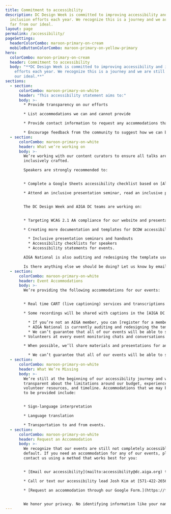 ```yaml
---
title: Commitment to accessibility
description: DC Design Week is committed to improving accessibility and
  inclusion efforts each year. We recognize this is a journey and we are still
  far from our ideal.
layout: page
permalink: /accessibility/
pageSettings:
  headerColorCombo: maroon-primary-on-cream
  mobileButtonColorCombo: maroon-primary-on-yellow-primary
hero:
  colorCombo: maroon-primary-on-cream
  header: Commitment to accessibility
  body: "**DC Design Week is committed to improving accessibility and inclusion
    efforts each year. We recognize this is a journey and we are still far from
    our ideal.**"
sections:
  - section:
      colorCombo: maroon-primary-on-white
      header: "This accessibility statement aims to:"
      body: >-
        * Provide transparency on our efforts 

        * List accommodations we can and cannot provide

        * Provide contact information to request any accommodations that may have been missed or undocumented

        * Encourage feedback from the community to suggest how we can be more inclusive in the future.
  - section:
      colorCombo: maroon-primary-on-white
      header: What we’re working on
      body: >-
        We’re working with our content curators to ensure all talks are
        inclusively crafted.

        Speakers are strongly recommended to:


        * Complete a Google Sheets accessibility checklist based on [Allison Ravenhall’s article Inclusive Design for Accessible Presentations.](https://www.smashingmagazine.com/2018/11/inclusive-design-accessible-presentations/)

        * Attend an inclusive presentation seminar, read an inclusive presentation handout, and review Allison’s article.


        The DC Design Week and AIGA DC teams are working on:


        * Targeting WCAG 2.1 AA compliance for our website and presentation materials which includes meaningful alt text, respecting reduced motion preferences, and understandable heading structures. We can’t cover everything as a small team of volunteers, so if you see something wrong please let us know at [designweek@dc.aiga.org](mailto:designweek@dc.aiga.org).

        * Creating more documentation and templates for DCDW accessibility including:

          * Inclusive presentation seminars and handouts
          * Accessibility checklists for speakers
          * Accessibility statements for events. 

        AIGA National is also auditing and redesigning the template used by all chapters, including DC, to make registration and access to videos more accessible to everyone.

        Is there anything else we should be doing? Let us know by emailing our accessibility team at [accessibility@dc.aiga.org](mailto:accessibility@dc.aiga.org).
  - section:
      colorCombo: maroon-primary-on-white
      header: Event Accommodations
      body: >-
        We’re providing the following accommodations for our events:


        * Real time CART (live captioning) services and transcriptions for virtual events.

        * Some recordings will be shared with captions in the [AIGA DC recordings archive](https://dc.aiga.org/introducing-the-aiga-dc-event-recordings-archive/) for AIGA members to rewatch or catch up on at a later date. 

          * If you’re not an AIGA member, you can [register for a membership on our website](https://www.aiga.org/membership-community/aiga-membership). We’re a 100% non-profit entity, so this goes a long way to keeping us afloat. 
          * AIGA National is currently auditing and redesigning the template used by all chapters, including DC, to make registration and access to videos more accessible to everyone. If you have difficulties registering or accessing the recordings in its current state, please let us know at [dcdw@dc.aiga.org](mailto:dcdw@dc.aiga.org).
          * We can’t guarantee that all of our events will be able to share recordings as some talks may contain classified information. If we’re unable to do so, we’ll disclose that ahead of time in each of the event’s descriptions.
        * Volunteers at every event monitoring chats and conversations for [compliance to AIGA’s code of conduct](https://dc.aiga.org/events/code-of-conduct/).

        * When possible, we’ll share materials and presentations for an event prior to it starting. Follow along comfortably with your own technology and at your own pace.

          * We can’t guarantee that all of our events will be able to share their materials ahead of time because some talks may contain classified information or may not have the resources and time to do so.
  - section:
      colorCombo: maroon-primary-on-white
      header: What We’re Missing
      body: >-
        We’re still at the beginning of our accessibility journey and want to be
        transparent about the limitations around our budget, experience,
        volunteer resources, and timeline. Accommodations that we may be unable
        to be provided include:


        * Sign-language interpretation

        * Language translation

        * Transportation to and from events.
  - section:
      colorCombo: maroon-primary-on-white
      header: Request an Accommodation
      body: >-
        We recognize that our events are still not completely accessible by
        default. If you need an accommodation for any of our events, please
        contact us using a method that works best for you:


        * [Email our accessibility](mailto:accessibility@dc.aiga.org) team at accessibility@dc.aiga.org.

        * Call or text our accessibility lead Josh Kim at [571-422-2656](tel:571-422-2656).

        * [Request an accommodation through our Google Form.](https://forms.gle/fPsJ3JV59W3wrmPs7)


        We honor your privacy. No identifying information like your name is required to request an accommodation, and all details will be deleted once completed.
---
```


